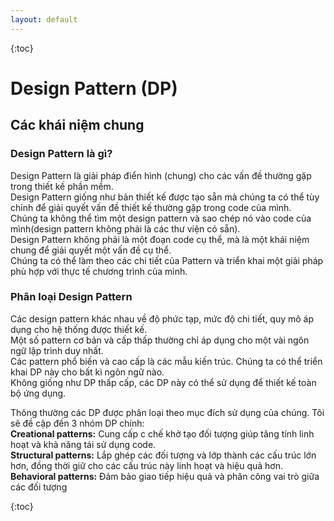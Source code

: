 ```yaml
---
layout: default
---
```

{:toc}

# Design Pattern (DP)
## Các khái niệm chung
### Design Pattern là gì?
Design Pattern là giải pháp điển hình (chung) cho các vấn đề thường gặp trong thiết kế phần mềm.\
Design Pattern giống như bản thiết kế được tạo sẵn mà chúng ta có thể tùy chỉnh để giải quyết vấn đề thiết kế thường gặp trong code của mình.\
Chúng ta không thể  tìm một design pattern và sao chép nó vào code của mình(design pattern không phải là các thư viện có sẵn).\
Design Pattern không phải là một đoạn code cụ thể, mà là một khái niệm chung để giải quyết một vấn đề cụ thể. \
Chúng ta có thể làm theo các chi tiết của Pattern và triển khai một giải pháp phù hợp với thực tế  chương trình của mình.

### Phân loại Design Pattern
Các design pattern khác nhau về độ phức tạp, mức độ chi tiết, quy mô áp dụng cho hệ thống được thiết kế.\
Một số pattern cơ bản và cấp thấp thường chỉ áp dụng cho một vài ngôn ngữ lập trình duy nhất.\
Các pattern phổ biến và cao cấp là các mẫu kiến trúc. Chúng ta có thể triển khai DP này cho bất kì ngôn ngữ nào. \
Không giống như DP thấp cấp, các DP này có thể sử dụng để thiết kế toàn bộ ứng dụng.

Thông thường các DP được phân loại theo mục đích sử dụng của chúng. Tôi sẽ đề cập đến 3 nhóm DP chính:\
**Creational patterns:** Cung cấp c chế khở tạo đối tượng giúp tăng tính linh hoạt và khả năng tái sử dụng code. \
**Structural patterns:** Lắp ghép các đối tượng và lớp thành các cấu trúc lớn hơn, đồng thời giữ cho các cấu trúc này linh hoạt và hiệu quả hơn. \
**Behavioral patterns:** Đảm bảo giao tiếp hiệu quả và phân công vai trò giữa các đối tượng

{:toc}
